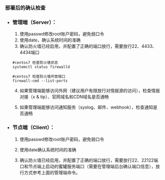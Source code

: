 ### 部署后的确认检查

- ### 管理端（Server）：

  1. 使用passwd修改root账户密码，避免弱口令
  2. 使用date，确认系统时间的准确
  3. 确认防火墙已经启用，并配置了正确的端口放行，需要放行22、4433、4434端口

  ```wiki
  #centos7 检查防火墙状态
  systemctl status firewalld
  
  #centos7 检查防火墙开放端口
  firewall-cmd --list-ports
  ```

  4. 如果管理端能够访问外网（建议用户有限放行对情报源的访问），检查情报对接（x & tip）、官网域名和CDN域名是否通畅

  5. 如果管理端能够访问通知服务（syslog、邮件、webhook），检查通知是否通畅

     

- ### 节点端（Client）：

  1. 使用passwd修改root账户密码，避免弱口令

  2. 使用date确认系统时间的准确

  3. 确认防火墙已经启用，并配置了正确的端口放行，需要放行22、22122端口和节点端上启动的蜜罐服务端口（需要在管理端后台确认端口信息），放行方式参考上面的管理端命令。
